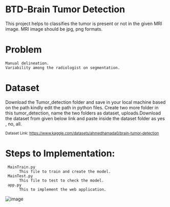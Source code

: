 # BTD-Brain Tumor Detection
   This project helps to classifies the tumor is present or not in the given MRI image. MRI image should be jpg, png formats. 
 # Problem
    Manual delineation.
    Variability among the radiologist on segmentation.


# Dataset

Download the Tumor_detection folder and save in your local machine based on the path kindly edit the path in python files. Create two more folder in this tumor_detection, name the two folders as dataset, uploads.Download the dataset from given below link and paste inside the dataset folder as yes , no, all.

<sub>Dataset Link: https://www.kaggle.com/datasets/ahmedhamada0/brain-tumor-detection

# Steps to Implementation:
     MainTrain.py
          This file to train and create the model.
     MainTest.py
          This file to test to check the model.
     app.py
          This to implement the web application.
![image](https://user-images.githubusercontent.com/84146807/198495740-d3de8b6c-d31e-4baf-bf94-7d569b1e1618.png)

    
